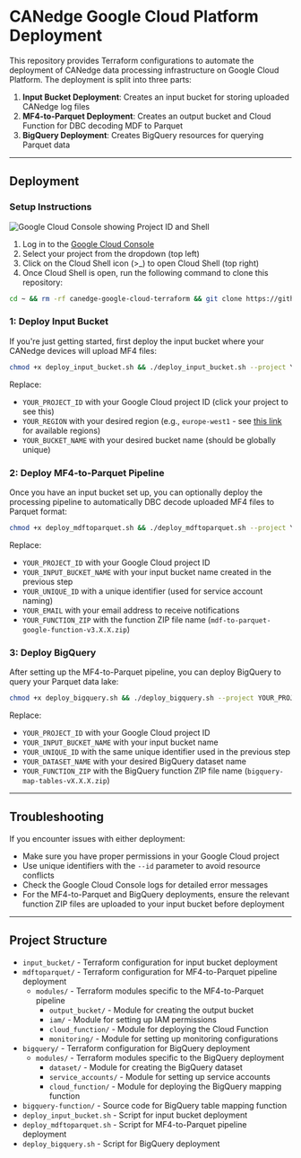 # CANedge Google Cloud Platform Deployment

This repository provides Terraform configurations to automate the deployment of CANedge data processing infrastructure on Google Cloud Platform. The deployment is split into three parts:

1. **Input Bucket Deployment**: Creates an input bucket for storing uploaded CANedge log files
2. **MF4-to-Parquet Deployment**: Creates an output bucket and Cloud Function for DBC decoding MDF to Parquet
3. **BigQuery Deployment**: Creates BigQuery resources for querying Parquet data

----------

## Deployment

### Setup Instructions

![Google Cloud Console showing Project ID and Shell](http://canlogger1000.csselectronics.com/img/GCP-console-project-id-shell.png)

1. Log in to the [Google Cloud Console](https://console.cloud.google.com/)
2. Select your project from the dropdown (top left)
3. Click on the Cloud Shell icon (>_) to open Cloud Shell (top right)
4. Once Cloud Shell is open, run the following command to clone this repository:

```bash
cd ~ && rm -rf canedge-google-cloud-terraform && git clone https://github.com/CSS-Electronics/canedge-google-cloud-terraform.git && cd canedge-google-cloud-terraform
```


### 1: Deploy Input Bucket

If you're just getting started, first deploy the input bucket where your CANedge devices will upload MF4 files:

```bash
chmod +x deploy_input_bucket.sh && ./deploy_input_bucket.sh --project YOUR_PROJECT_ID --region YOUR_REGION --bucket YOUR_BUCKET_NAME
```

Replace:
- `YOUR_PROJECT_ID` with your Google Cloud project ID (click your project to see this)
- `YOUR_REGION` with your desired region (e.g., `europe-west1` - see [this link](https://cloud.google.com/storage/docs/locations#location-r) for available regions)
- `YOUR_BUCKET_NAME` with your desired bucket name (should be globally unique)



### 2: Deploy MF4-to-Parquet Pipeline

Once you have an input bucket set up, you can optionally deploy the processing pipeline to automatically DBC decode uploaded MF4 files to Parquet format:

```bash
chmod +x deploy_mdftoparquet.sh && ./deploy_mdftoparquet.sh --project YOUR_PROJECT_ID --bucket YOUR_INPUT_BUCKET_NAME --id YOUR_UNIQUE_ID --email YOUR_EMAIL --zip YOUR_FUNCTION_ZIP
```

Replace:
- `YOUR_PROJECT_ID` with your Google Cloud project ID
- `YOUR_INPUT_BUCKET_NAME` with your input bucket name created in the previous step
- `YOUR_UNIQUE_ID` with a unique identifier (used for service account naming)
- `YOUR_EMAIL` with your email address to receive notifications
- `YOUR_FUNCTION_ZIP` with the function ZIP file name (`mdf-to-parquet-google-function-v3.X.X.zip`)


### 3: Deploy BigQuery

After setting up the MF4-to-Parquet pipeline, you can deploy BigQuery to query your Parquet data lake:

```bash
chmod +x deploy_bigquery.sh && ./deploy_bigquery.sh --project YOUR_PROJECT_ID --bucket YOUR_INPUT_BUCKET_NAME --id YOUR_UNIQUE_ID --dataset YOUR_DATASET_NAME --zip YOUR_FUNCTION_ZIP
```

Replace:
- `YOUR_PROJECT_ID` with your Google Cloud project ID
- `YOUR_INPUT_BUCKET_NAME` with your input bucket name
- `YOUR_UNIQUE_ID` with the same unique identifier used in the previous step
- `YOUR_DATASET_NAME` with your desired BigQuery dataset name
- `YOUR_FUNCTION_ZIP` with the BigQuery function ZIP file name (`bigquery-map-tables-vX.X.X.zip`)

----------

## Troubleshooting

If you encounter issues with either deployment:

- Make sure you have proper permissions in your Google Cloud project
- Use unique identifiers with the `--id` parameter to avoid resource conflicts
- Check the Google Cloud Console logs for detailed error messages
- For the MF4-to-Parquet and BigQuery deployments, ensure the relevant function ZIP files are uploaded to your input bucket before deployment

----------

## Project Structure

- `input_bucket/` - Terraform configuration for input bucket deployment
- `mdftoparquet/` - Terraform configuration for MF4-to-Parquet pipeline deployment
  - `modules/` - Terraform modules specific to the MF4-to-Parquet pipeline
    - `output_bucket/` - Module for creating the output bucket
    - `iam/` - Module for setting up IAM permissions
    - `cloud_function/` - Module for deploying the Cloud Function
    - `monitoring/` - Module for setting up monitoring configurations
- `bigquery/` - Terraform configuration for BigQuery deployment
  - `modules/` - Terraform modules specific to the BigQuery deployment
    - `dataset/` - Module for creating the BigQuery dataset
    - `service_accounts/` - Module for setting up service accounts
    - `cloud_function/` - Module for deploying the BigQuery mapping function
- `bigquery-function/` - Source code for BigQuery table mapping function
- `deploy_input_bucket.sh` - Script for input bucket deployment
- `deploy_mdftoparquet.sh` - Script for MF4-to-Parquet pipeline deployment
- `deploy_bigquery.sh` - Script for BigQuery deployment
